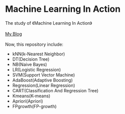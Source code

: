 # Machine Learning In Action
The study of 《Machine Learning In Action》<br><br>
[My Blog](https://blog.csdn.net/zhq9695)<br><br>
Now, this repository include:<br>
* kNN(k-Nearest Neighbor)
* DT(Decision Tree)
* NB(Naive Bayes)
* LR(Logistic Regression)
* SVM(Support Vector Machine)
* AdaBoost(Adaptive Boosting)
* Regression(Linear Regression)
* CART(Classification And Regression Tree)
* Kmeans(K-means)
* Apriori(Apriori)
* FPgrowth(FP-growth)
